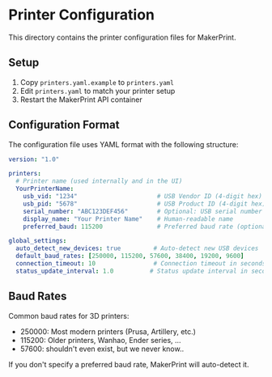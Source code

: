 # Printer Configuration

This directory contains the printer configuration files for MakerPrint.

## Setup

1. Copy `printers.yaml.example` to `printers.yaml`
2. Edit `printers.yaml` to match your printer setup
3. Restart the MakerPrint API container

## Configuration Format

The configuration file uses YAML format with the following structure:

```yaml
version: "1.0"

printers:
  # Printer name (used internally and in the UI)
  YourPrinterName:
    usb_vid: "1234"                      # USB Vendor ID (4-digit hex)
    usb_pid: "5678"                      # USB Product ID (4-digit hex)
    serial_number: "ABC123DEF456"        # Optional: USB serial number
    display_name: "Your Printer Name"    # Human-readable name
    preferred_baud: 115200               # Preferred baud rate (optional)

global_settings:
  auto_detect_new_devices: true         # Auto-detect new USB devices
  default_baud_rates: [250000, 115200, 57600, 38400, 19200, 9600]
  connection_timeout: 10                # Connection timeout in seconds
  status_update_interval: 1.0          # Status update interval in seconds
```

## Baud Rates

Common baud rates for 3D printers:
- 250000: Most modern printers (Prusa, Artillery, etc.)
- 115200: Older printers, Wanhao, Ender series, ...
- 57600: shouldn't even exist, but we never know..

If you don't specify a preferred baud rate, MakerPrint will auto-detect it.
